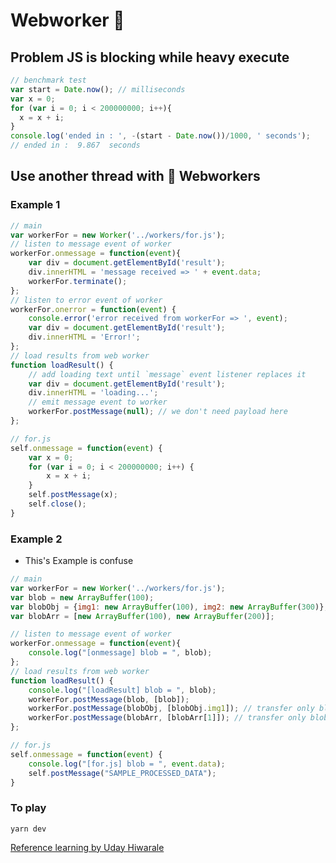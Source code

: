 # Webworker 🦄

## Problem JS is blocking while heavy execute

```javascript
// benchmark test
var start = Date.now(); // milliseconds
var x = 0;
for (var i = 0; i < 200000000; i++){
  x = x + i;
}
console.log('ended in : ', -(start - Date.now())/1000, ' seconds');
// ended in :  9.867  seconds
```

## Use another thread with 🚀 Webworkers

### Example 1

```javascript
// main
var workerFor = new Worker('../workers/for.js');
// listen to message event of worker
workerFor.onmessage = function(event){
    var div = document.getElementById('result');
    div.innerHTML = 'message received => ' + event.data;
    workerFor.terminate();
};
// listen to error event of worker
workerFor.onerror = function(event) {
    console.error('error received from workerFor => ', event);
    var div = document.getElementById('result');
    div.innerHTML = 'Error!';
};
// load results from web worker
function loadResult() {
    // add loading text until `message` event listener replaces it
    var div = document.getElementById('result');
    div.innerHTML = 'loading...';
    // emit message event to worker
    workerFor.postMessage(null); // we don't need payload here
};
```

```javascript
// for.js
self.onmessage = function(event) {
    var x = 0;
    for (var i = 0; i < 200000000; i++) {
        x = x + i;
    }
    self.postMessage(x);
    self.close();
}
```

### Example 2

- This's Example is confuse

```javascript
// main
var workerFor = new Worker('../workers/for.js');
var blob = new ArrayBuffer(100);
var blobObj = {img1: new ArrayBuffer(100), img2: new ArrayBuffer(300)};
var blobArr = [new ArrayBuffer(100), new ArrayBuffer(200)];

// listen to message event of worker
workerFor.onmessage = function(event){
    console.log("[onmessage] blob = ", blob);
};
// load results from web worker
function loadResult() {
    console.log("[loadResult] blob = ", blob);
    workerFor.postMessage(blob, [blob]);
    workerFor.postMessage(blobObj, [blobObj.img1]); // transfer only blobObj.img1
    workerFor.postMessage(blobArr, [blobArr[1]]); // transfer only blobObj[1]
};
```

```javascript
// for.js
self.onmessage = function(event) {
    console.log("[for.js] blob = ", event.data);
    self.postMessage("SAMPLE_PROCESSED_DATA");
}
```

### To play

```javasciprt
yarn dev
```

[Reference learning by Uday Hiwarale]('https://itnext.io/achieving-parallelism-in-javascript-using-web-workers-8f921f2d26db')